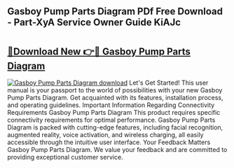 ## Gasboy Pump Parts Diagram PDf Free Download - Part-XyA Service Owner Guide KiAJc

# <h2><a href="http://dfo6d9k.blite.top/?on=Gasboy+Pump+Parts+Diagram">🔗Download New 👉🔴 Gasboy Pump Parts Diagram</a></h2>

[![Gasboy Pump Parts Diagram download](https://i.imgur.com/lujVjoI.png)](http://dfo6d9k.blite.top/?on=Gasboy+Pump+Parts+Diagram)
Let's Get Started! This user manual is your passport to the world of possibilities with your new Gasboy Pump Parts Diagram. Get acquainted with its features, installation process, and operating guidelines. Important Information Regarding Connectivity Requirements Gasboy Pump Parts Diagram This product requires specific connectivity requirements for optimal performance. Gasboy Pump Parts Diagram is packed with cutting-edge features, including facial recognition, augmented reality, voice activation, and wireless charging, all easily accessible through the intuitive user interface. Your Feedback Matters Gasboy Pump Parts Diagram. We value your feedback and are committed to providing exceptional customer service.
